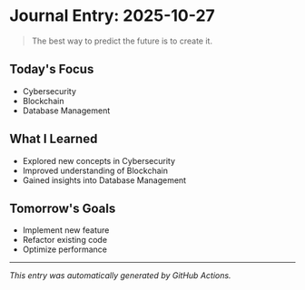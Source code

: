 # Journal Entry: 2025-10-27

> The best way to predict the future is to create it.

## Today's Focus
- Cybersecurity
- Blockchain
- Database Management

## What I Learned
- Explored new concepts in Cybersecurity
- Improved understanding of Blockchain
- Gained insights into Database Management

## Tomorrow's Goals
- Implement new feature
- Refactor existing code
- Optimize performance

---
*This entry was automatically generated by GitHub Actions.*